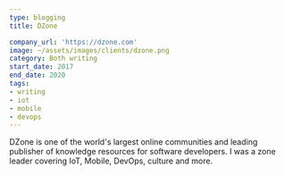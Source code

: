```yaml
---
type: blogging
title: DZone

company_url: 'https://dzone.com'
image: ~/assets/images/clients/dzone.png
category: Both writing
start_date: 2017
end_date: 2020
tags:
- writing
- iot
- mobile
- devops
---
```


DZone is one of the world's largest online communities and leading publisher of knowledge resources for software developers. I was a zone leader covering IoT, Mobile, DevOps, culture and more.
